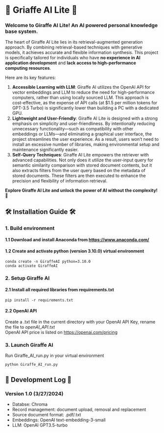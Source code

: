 # 🦒 Griaffe AI Lite 🦒
### Welcome to Giraffe AI Lite! An AI powered personal knowledge base system.<br>
<p>The heart of Giraffe AI Lite lies in its retrieval-augmented generation approach. By combining retrieval-based techniques with generative models, it achieves accurate and flexible information synthesis. This project is specifically tailored for individuals who have <strong>no experience in AI application development</strong> and <strong>lack access to high-performance computing resources</strong>. 
<p>Here are its key features:<br>
<ol>
  <li><strong>Accessible Learning with LLM</strong>: Giraffe AI utilizes the OpenAI API for vector embeddings and LLM to reduce the need for high-performance computers, rather than using locally sourced LLM. This approach is cost-effective, as the expense of API calls (at $1.5 per million tokens for GPT-3.5 Turbo) is significantly lower than building a PC with a dedicated GPU.</li>
  <li><strong>Lightweight and User-Friendly</strong>: Giraffe AI Lite is designed with a strong emphasis on simplicity and user-friendliness. By intentionally reducing unnecessary functionality—such as compatibility with other embeddings or LLMs—and eliminating a graphical user interface, the project streamlines the user experience. As a result, users won’t need to install an excessive number of libraries, making environmental setup and maintenance significantly easier. </li>
  <li><strong>Self-Query Techniques</strong>: Giraffe AI Lite empowers the retriever with advanced capabilities. Not only does it utilize the user-input query for semantic similarity comparison with stored document contents, but it also extracts filters from the user query based on the metadata of stored documents. These filters are then executed to enhance the precision and flexibility of information retrieval.</li>
</ol>
<p><strong>Explore Giraffe AI Lite and unlock the power of AI without the complexity! 🚀</strong>

## 🛠️ Installation Guide 🛠️
### 1. Build environment
#### 1.1 Download and install Anaconda from https://www.anaconda.com/
#### 1.2 Create and activate python (version 3.10.0) virtual environment
```
conda create -n GiraffeAI python=3.10.0
conda activate GiraffeAI
```
### 2. Setup Giraffe AI
#### 2.1 Install all required libraries from requirements.txt
```
pip install -r requirements.txt
```
#### 2.2 OpenAI API 
Create a .txt file in the current directory with your OpenAI API Key, rename the file to *openAI_API.txt*<br>
OpenAI API price is listed on https://openai.com/pricing

### 3. Launch Giraffe AI
Run Giraffe_AI_run.py in your virtual environment
```
python Giraffe_AI_run.py
```
## 📓 Development Log 📓
### Version 1.0 (3/27/2024)
- Databse: Chroma
- Record management: document upload, removal and replacement
- Source document format: .pdf/.txt
- Embeddings: OpenAI text-embedding-3-small	
- LLM: OpenAI GPT3.5-turbo


